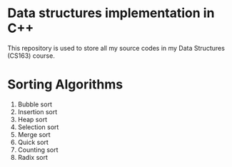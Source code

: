 # Data structures implementation in C++
This repository is used to store all my source codes in my Data Structures (CS163) course.

# Sorting Algorithms
1. Bubble sort
2. Insertion sort
3. Heap sort
4. Selection sort
5. Merge sort
6. Quick sort
7. Counting sort
8. Radix sort